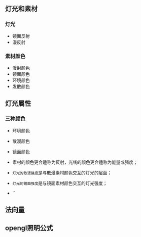 ## 灯光和素材

### 灯光

* 镜面反射
* 漫反射

### 素材颜色

* 漫射颜色
* 镜面颜色
* 环境颜色
* 发散颜色

## 灯光属性

### 三种颜色

* 环境颜色
* 散漫颜色
* 镜面颜色

* 素材的颜色更合适称为反射，光线的颜色更合适称为能量或强度；
* `灯光的散漫强度`是与散漫素材颜色交互的灯光的层面；
* `灯光的镜面强度`是与镜面素材颜色交互的灯光强度；
* ``

## 法向量

## opengl照明公式
